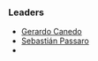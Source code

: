 ### Leaders
* [Gerardo Canedo](mailto:gerardo.canedo@owasp.org)
* [Sebastián Passaro](mailto:sebastian.passaro@owasp.org)
*
